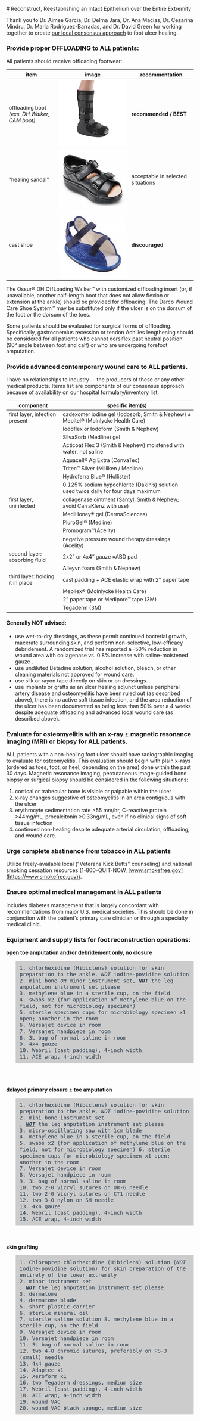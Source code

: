 <head>
<!-- Global site tag (gtag.js) - Google Analytics -->
<script async src="https://www.googletagmanager.com/gtag/js?id=G-YPLVGC5FDP"></script>
<script>
  window.dataLayer = window.dataLayer || [];
  function gtag(){dataLayer.push(arguments);}
  gtag('js', new Date());

  gtag('config', 'G-YPLVGC5FDP');
</script>
</head>
# Reconstruct, Reestablishing an Intact Epithelium over the Entire Extremity

Thank you to Dr. Aimee Garcia, Dr. Delma Jara, Dr. Ana Macias, Dr. Cezarina Mindru, Dr. Maria Rodriguez-Barradas, and Dr. David Green for working together to create [our local consensus approach](https://github.com/nealbarshes/nealbarshes.github.io/blob/main/assets/NHFUconsensus.pdf) to foot ulcer healing.


### Provide proper OFFLOADING to ALL patients:

All patients should receive offloading footwear: 

| item  | image  | recommentation  |
|---|---|---|
| offloading boot<br><i>(exs. DH Walker, CAM boot)</i>  |  ![OffloadingBoot](/assets/OffloadingBoot.jpg) | <b>recommended / BEST</b> | 
| "healing sandal"  |  ![HealingSandal](/assets/HealingSandal.jpg) | acceptable in selected situations |
| cast shoe  | ![cast shoe](/assets/CastShoe.jpg) | <b>discouraged</b> |

The Ossur® DH OffLoading Walker™ with customized offloading insert (or, if unavailable, another calf-length boot that does not allow flexion or extension at the ankle) should be provided for offloading. The Darco Wound Care Shoe System™ may be substituted only if the ulcer is on the dorsum of the foot or the dorsum of the toes. 

Some patients should be evaluated for surgical forms of offloading. Specifically, gastrocnemius recession or tendon Achilles lengthening should be considered for all patients who cannot dorsiflex past neutral position (90° angle between foot and calf) or who are undergoing forefoot amputation. 


### Provide advanced contemporary wound care to ALL patients.

I have no relationships to industry -- the producers of these or any other medical products. Items list are components of our consensus approach because of availability on our hospital formulary/inventory list.

| component  | specific item(s)  |
|---|---|
| first layer, infection present  | cadexomer iodine gel (Iodosorb, Smith & Nephew) ± Mepitel® (Molnlycke Health Care) |
|  |  Iodoflex or Iodoform (Smith & Nephew) |
|  |  SilvaSorb (Medline) gel  |
|  |  Acticoat Flex 3 (Smith & Nephew) moistened with water, not saline  |
|  |  Aquacell® Ag Extra (ConvaTec)  |
|  |  Tritec™ Silver (Milliken  / Medline)  |
|  |  Hydroferra Blue® (Hollister)  |
|  |  0.125% sodium hypochlorite (Dakin’s) solution used twice daily for four days maximum  |
|  first layer, uninfected  |  collagenase ointment (Santyl, Smith & Nephew; avoid CarraKlenz with use)  |
|  |  MediHoney® gel (DermaSciences)  |
|  |  PluroGel® (Medline)  |
|  | Promogram™(Acelity)  |
|  |  negative pressure wound therapy dressings (Acelity)  |
| second layer: absorbing fluid |  2x2” or 4x4” gauze ±ABD pad  |
|  |  	Alleyvn foam (Smith & Nephew)  |
| third layer: holding it in place  | cast padding + ACE elastic wrap with 2” paper tape  |
|   | Mepilex® (Molnlycke Health Care)  |
|   | 2” paper tape or Medipore™ tape (3M)  |
|   | Tegaderm (3M)  |

#### Generally NOT advised: 
<ul> <li>use wet-to-dry dressings, as these permit continued bacterial growth, macerate surrounding skin, and perform non-selective, low-efficacy debridement. A randomized trial has reported a -50% reduction in wound area with collagenase vs. 0.8% increase with saline-moistened gauze .</li> 
<li>use undiluted Betadine solution, alcohol solution, bleach, or other cleaning materials not approved for wound care.</li>
<li>use silk or rayon tape directly on skin or on dressings.</li>
<li>use implants or grafts as an ulcer healing adjunct unless peripheral artery disease and osteomyelitis have been ruled out (as described above), there is no active soft tissue infection, and the area reduction of the ulcer has been documented as being less than 50% over a 4 weeks despite adequate offloading and advanced local wound care (as described above).</li> </ul>

### Evaluate for osteomyelitis with an x-ray ± magnetic resonance imaging (MRI) or biopsy for ALL patients.

ALL patients with a non-healing foot ulcer should have radiographic imaging to evaluate for osteomyelitis. This evaluation should begin with plain x-rays (ordered as toes, foot, or heel, depending on the area) done within the past 30 days. Magnetic resonance imaging, percutaneous image-guided bone biopsy or surgical biopsy should be considered in the following situations:
<ol>
<li>cortical or trabecular bone is visible or palpable within the ulcer</li>
<li>x-ray changes suggestive of osteomyelitis in an area contiguous with the ulcer</li>
<li>erythrocyte sedimentation rate >55 mm/hr, C-reactive protein >44mg/mL, procalcitonin >0.33ng/mL, even if no clinical signs of soft tissue infection</li>
<li>continued non-healing despite adequate arterial circulation, offloading, and wound care.</li>
</ol>


### Urge complete abstinence from tobacco in ALL patients

Utilize freely-available local ("Veterans Kick Butts" counseling) and national smoking cessation resources (1-800-QUIT-NOW, [www.smokefree.gov](https://www.smokefree.gov)).

### Ensure optimal medical management in ALL patients

Includes diabetes management that is largely concordant with recommendations from major U.S. medical societies. This should be done in conjunction with the patient’s primary care clinician or through a specialty medical clinic.


### Equipment and supply lists for foot reconstruction operations:

<b>open toe amputation and/or debridement only, no closure</b>
<blockquote style="padding: 10px; font-style: normal; color: #2C3E50; background-color: #ccc;"><tt>
1. chlorhexidine (Hibiclens) solution for skin preparation to the ankle, <i>NOT</i> iodine-povidine solution<br> 
  2. mini bone <i>OR</i> minor instrument set, <i><b><u>NOT</u></b></i> the leg amputation instrument set please<br>
3. methylene blue in a sterile cup, on the field<br>
4. swabs x2 (for application of methylene blue on the field, not for microbiology specimen)<br>
5. sterile specimen cups for microbiology specimen x1 open; another in the room<br>
6. Versajet device in room<br>
7. Versajet handpiece in room<br>
8. 3L bag of normal saline in room<br>
9. 4x4 gauze<br>
10. Webril (cast padding), 4-inch width<br>
11. ACE wrap, 4-inch width<br>
</tt></blockquote>
<br>
<br>

<b>delayed primary closure ± toe amputation</b>
<blockquote style="padding: 10px; font-style: normal; color: #2C3E50; background-color: #ccc;"><tt>
1. chlorhexidine (Hibiclens) solution for skin preparation to the ankle, <i>NOT</i> iodine-povidine solution<br>
2. mini bone instrument set<br>, <i><b><u>NOT</u></b></i> the leg amputation instrument set please<br>
3. micro-oscillating saw with 1cm blade<br>
4. methylene blue in a sterile cup, on the field<br>
5. swabs x2 (for application of methylene blue on the field, not for microbiology specimen)
6. sterile specimen cups for microbiology specimen x1 open; another in the room<br>
7. Versajet device in room<br>
8. Versajet handpiece in room<br>
9. 3L bag of normal saline in room<br>
10. two 2-0 Vicryl sutures on UR-6 needle<br>
11. two 2-0 Vicryl sutures on CT1 needle<br>
12. two 3-0 nylon on SH needle<br>
13. 4x4 gauze<br>
14. Webril (cast padding), 4-inch width<br>
15. ACE wrap, 4-inch width<br>
</tt></blockquote>
<br>
<br>
<b>skin grafting</b>
<blockquote style="padding: 10px; font-style: normal; color: #2C3E50; background-color: #ccc;"><tt>
1. Chloraprep chlorhexidine (Hibiclens) solution (<i>NOT</i> iodine-povidine solution) for skin preparation of the entirety of the lower extremity<br>
2. minor instrument set<br>, <i><b><u>NOT</u></b></i> the leg amputation instrument set please<br>
3. dermatome<br>
4. dermatome blade<br>
5. short plastic carrier<br>
6. sterile mineral oil<br>
7. sterile saline solution
8. methylene blue in a sterile cup, on the field<br>
9. Versajet device in room<br>
10. Versajet handpiece in room<br>
11. 3L bag of normal saline in room<br>
12. two 4-0 chromic sutures, preferably on PS-3 (small) needle<br>
13. 4x4 gauze<br>
14. Adaptec x1<br>
15. Xeroform x1<br>
16. two Tegaderm dressings, medium size<br>
17. Webril (cast padding), 4-inch width<br>
18. ACE wrap, 4-inch width<br>
19. wound VAC<br>
20. wound VAC black sponge, medium size<br>
</tt></blockquote>
